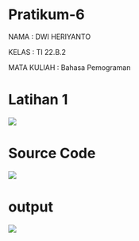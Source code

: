# Pratikum-6

NAMA    : DWI HERIYANTO

KELAS   : TI 22.B.2

MATA KULIAH : Bahasa Pemograman

# Latihan 1

<img src="0.png">

# Source Code


<img src="01.png">

# output 

<img src="LT1.png">

